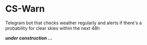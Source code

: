 # CS-Warn
Telegram bot that checks weather regularly and alerts if there's a probability for clear skies within the next 48h


***under construction ...*** 
